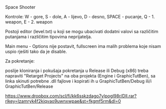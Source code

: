 Space Shooter

Kontrole: W - gore, S - dole, A - lijevo, D - desno, SPACE - pucanje, Q - 1. weapon, E - 2. weapon

Postoji editor (level.txt) u koji se mogu ubacivati dodatni valovi sa različitim putanjama i različitim tipovima neprijatelja. 

Main menu - Options nije postavit, fullscreen ima malih problema koje nisam uspio rješiti tako da je disable. 

Za pokretanje:

poslije kloniranja i pokušaja pokretanja u Release ili Debug (x86) treba napraviti "Retarget Projects" na oba projekta (Engine i GraphicTutBen),
sa linka skinuti potrebne .dll fajlove i kopirati ih u GraphicTutBen/Debug ili/i GraphicTutBen/Release

https://www.dropbox.com/scl/fi/kk6sskzdago7ylpogl98r/Dll.rar?rlkey=lzamryk4f2kiqvao9uwnxwpae&st=fkgmf5rm&dl=0
